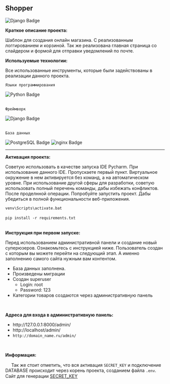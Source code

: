 ## Shopper
<img src="https://img.shields.io/badge/django 5.0-black?style=for-the-badge&logo=django&logoColor=white" alt="Django Badge"/> 
<strong><p>Краткое описание проекта:</p></strong>
Шаблон для создания онлайн магазина. С реализованным логгированием и корзиной. Так же реализована главная страница со слайдером и формой для отправки уведомлений по почте.



<strong><p>Используемые технологии:</p></strong>
  <p>Все использованные инструменты, которые были задействованы в реализации данного проекта.</p>
<div>
<p><code>Языки программирования</code></p>
  <a>
    <img src="https://img.shields.io/badge/python-346c99?style=for-the-badge&logo=python&logoColor=fecd3a" alt="Python Badge"/>
  </a>
<br>
<br>  
<p><code>Фреймворк</code></p>

<a>
    <img src="https://img.shields.io/badge/django-%23092E20.svg?style=for-the-badge&logo=django&logoColor=white" alt="Django Badge"/>
</a>
<br>
<br>
<p><code>База данных</code></p>
<a>
  <img src="https://img.shields.io/badge/postgresql-316093?style=for-the-badge&logo=postgresql&logoColor=white" alt="PostgreSQL Badge"/>
</a>
<a>
    <img src="https://img.shields.io/badge/sqlite-3f9cd8?style=for-the-badge&logo=sqlite&logoColor=white" alt="nginx Badge"/>
</a>

</div>

<hr>
<strong><p>Активация проекта:</p></strong>
<p>Советую использовать в качестве запуска IDE Pycharm. При использование данного IDE. Пропускаете первый пункт. Виртуальное окружение в нем активируется без команд, а на автоматическом уровне.
При использование другой сферы для разработки, советую использовать полный перечень команды, дабы избежать конфликтов. После проделнной операции. Попробуйте запустить проект. Дабы убедиться
в полной функциональности веб-приложения.</p>
<code>venv\Scripts\activate.bat</code>
<br>
<br>
<code>pip install -r requirements.txt</code>
<br>
<br>

<strong><p>Инструкция при первом запуске:</p></strong>
<p>Перед использованием административной панели и создание новый суперюзеров. Ознакомьтесь с инструкцией ниже. Пользователь создан с которым вы можете перейти на следующий этап. А именно заполнению
самого сайта нужным вам контентом.</p>
<ul>
<li>База данных заполнена.</li>
<li>Произведены миграции</li>
<li>Создан superuser
<ul>
<li>Login: root</li>
<li>Password: 123</li>
</ul></li>
<li>Категории товаров создаются через административную панель</li>
</ul>

<br>
<strong><p>Адреса для входа в административную панель:</p></strong>
<ul>
<li>http://127.0.0.1:8000/admin/</li>
<li>http://localhost/admin/</li>
<li><code>http://domain_name.ru/admin/</code></li>
</ul>
<br>
<strong><p>Информация:</p></strong>
<p><img src="https://cdn-icons-png.flaticon.com/512/25/25333.png" width="15px"> Так же стоит отметить, что вся активация <code>SECRET_KEY</code> и подключение DATABASE происходит через корень проекта, созданием файла <code>.env</code>. Сайт для генерации <a href="https://djecrety.ir/">SECRET_KEY</a> <img src="https://cdn-icons-png.flaticon.com/512/25/25333.png" width="15px"></p>
